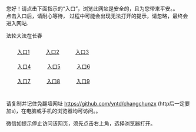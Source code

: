 您好！请点击下面指示的“入口”，浏览此网站是安全的，且为您带来平安。。 <br/>
点击入口后，请耐心等待， 过程中可能会出现无法打开的提示，请忽略，最终会进入网站. </br>

法轮大法在长春<br/>
<div style="padding:10px"><a style="margin:20px" target="_blank" href="https://dfs7en5h6vqre.cloudfront.net/2Qpsp?cpltbmye" id="ccLink1" rel="nofollow">入口1</a> <a target="_blank" style="margin:20px" href="https://d297f9j5pdlx0n.cloudfront.net/2Qpsp?lhnzujz" id="ccLink2" rel="nofollow">入口2</a> <a style="margin:20px" target="_blank" href="https://d2pa8uxkcpiljt.cloudfront.net/2Qpsp?uicna" id="ccLink3" rel="nofollow">入口3</a></div>

<div style="padding:10px" ><a style="margin:20px" target="_blank" href="https://dfs7en5h6vqre.cloudfront.net/2Qpsp?cpltbmye" id="ccLink4" rel="nofollow">入口4</a> <a style="margin:20px" href="https://d297f9j5pdlx0n.cloudfront.net/2Qpsp?lhnzujz" target="_blank" id="ccLink5" rel="nofollow">入口5</a> <a style="margin:20px" href="https://d2pa8uxkcpiljt.cloudfront.net/2Qpsp?uicna" target="_blank" id="ccLink6" rel="nofollow">入口6</a></div>

<div style="padding:10px"><a style="margin:20px" target="_blank" href="https://dfs7en5h6vqre.cloudfront.net/2Qpsp?cpltbmye" id="ccLink7" rel="nofollow">入口7</a> <a style="margin:20px" href="https://d297f9j5pdlx0n.cloudfront.net/2Qpsp?lhnzujz" target="_blank" id="ccLink8" rel="nofollow">入口8</a> <a style="margin:20px" target="_blank" href="https://d2pa8uxkcpiljt.cloudfront.net/2Qpsp?uicna" id="ccLink9" rel="nofollow">入口9</a></div>

<br/>



请复制并记住免翻墙网址 https://github.com/yntd/changchunzx (http后一定要加s)，在电脑或手机的浏览器均可访问。。<br/>

微信如提示停止访问该网页，须先点击右上角，选择浏览器打开。
